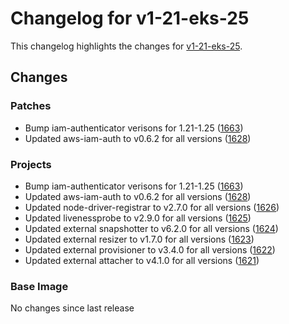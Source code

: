# Changelog for v1-21-eks-25

This changelog highlights the changes for [v1-21-eks-25](https://github.com/aws/eks-distro/tree/v1-21-eks-25).

## Changes

### Patches
* Bump iam-authenticator verisons for 1.21-1.25 ([1663](https://github.com/aws/eks-distro/pull/1663))
* Updated aws-iam-auth to v0.6.2 for all versions ([1628](https://github.com/aws/eks-distro/pull/1628))

### Projects
* Bump iam-authenticator verisons for 1.21-1.25 ([1663](https://github.com/aws/eks-distro/pull/1663))
* Updated aws-iam-auth to v0.6.2 for all versions ([1628](https://github.com/aws/eks-distro/pull/1628))
* Updated node-driver-registrar to v2.7.0 for all versions ([1626](https://github.com/aws/eks-distro/pull/1626))
* Updated livenessprobe to v2.9.0 for all versions ([1625](https://github.com/aws/eks-distro/pull/1625))
* Updated external snapshotter to v6.2.0 for all versions ([1624](https://github.com/aws/eks-distro/pull/1624))
* Updated external resizer to v1.7.0 for all versions ([1623](https://github.com/aws/eks-distro/pull/1623))
* Updated external provisioner to v3.4.0 for all versions ([1622](https://github.com/aws/eks-distro/pull/1622))
* Updated external attacher to v4.1.0 for all versions ([1621](https://github.com/aws/eks-distro/pull/1621))

### Base Image
No changes since last release

